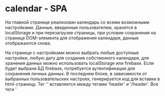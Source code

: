 # calendar - SPA
На главной странице реализован календарь со всеми возможными настройками. Данные, введенные пользователем, хранятся в localStorage и при перезагрузке страницы, при условии сохранения на странице DOM-элемента для отображения календаря, данные отображаются снова.

На странице с настройками можно выбрать любые доступные настройки, любую дату для создания собственного календаря, для хранения данных можно использовать localStorage или firebase. Если будет выбрана БД firebase, потребуется аутентификация для сохранения личных данных. В последнем блоке, в зависимости от выбранных пользовательских настроек, генерируется код для вставки в html-страницу. Тег '' вставляется между тегами 'header' и '/header'. Все теги '<script>' вставляются перед '/body'.

На страницу можно добавить несколько независимых календарей.

Calendar доступен по ссылке https://natalliak.github.io/

